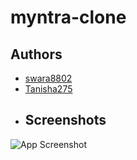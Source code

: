 # myntra-clone

## Authors

- [swara8802](https://www.github.com/swara8802)
- [Tanisha275](https://www.github.com/Tanisha275)
- ## Screenshots

![App Screenshot](https://github.com/user-attachments/assets/7a67deb8-a7d2-4bfa-a43a-037724c4904a)
